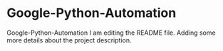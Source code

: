 # Google-Python-Automation
Google-Python-Automation
I am editing the README file. Adding some more details about the project description.

